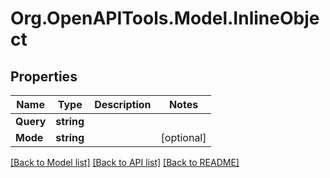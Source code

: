
# Org.OpenAPITools.Model.InlineObject

## Properties

Name | Type | Description | Notes
------------ | ------------- | ------------- | -------------
**Query** | **string** |  | 
**Mode** | **string** |  | [optional] 

[[Back to Model list]](../README.md#documentation-for-models)
[[Back to API list]](../README.md#documentation-for-api-endpoints)
[[Back to README]](../README.md)


